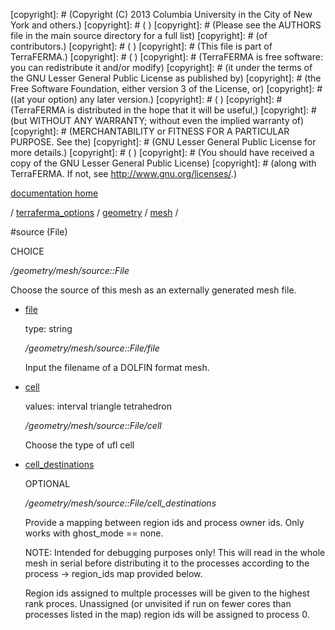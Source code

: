 [copyright]: # (Copyright (C) 2013 Columbia University in the City of New York and others.)
[copyright]: # ( )
[copyright]: # (Please see the AUTHORS file in the main source directory for a full list)
[copyright]: # (of contributors.)
[copyright]: # ( )
[copyright]: # (This file is part of TerraFERMA.)
[copyright]: # ( )
[copyright]: # (TerraFERMA is free software: you can redistribute it and/or modify)
[copyright]: # (it under the terms of the GNU Lesser General Public License as published by)
[copyright]: # (the Free Software Foundation, either version 3 of the License, or)
[copyright]: # ((at your option) any later version.)
[copyright]: # ( )
[copyright]: # (TerraFERMA is distributed in the hope that it will be useful,)
[copyright]: # (but WITHOUT ANY WARRANTY; without even the implied warranty of)
[copyright]: # (MERCHANTABILITY or FITNESS FOR A PARTICULAR PURPOSE. See the)
[copyright]: # (GNU Lesser General Public License for more details.)
[copyright]: # ( )
[copyright]: # (You should have received a copy of the GNU Lesser General Public License)
[copyright]: # (along with TerraFERMA. If not, see <http://www.gnu.org/licenses/>.)

[documentation home](Documentation)

/ [terraferma_options](../../../terraferma_options.md) / [geometry](../../geometry.md) / [mesh](../mesh.md) /

#source (File)

CHOICE 

*/geometry/mesh/source::File*

Choose the source of this mesh as an externally generated mesh file.

* [file](source__File/file.md "child")

    type: string

    */geometry/mesh/source::File/file*

    Input the filename of a DOLFIN format mesh. 

* [cell](source__File/cell.md "child")

    values: interval triangle tetrahedron

    */geometry/mesh/source::File/cell*

    Choose the type of ufl cell

* [cell_destinations](source__File/cell_destinations.md "child")

    OPTIONAL 

    */geometry/mesh/source::File/cell_destinations*

    Provide a mapping between region ids and process owner ids.  Only works with ghost_mode == none.
    
    NOTE: Intended for debugging purposes only!  This will read in the whole mesh in serial 
    before distributing it to the processes according to the process -> region_ids map provided
    below.
    
    Region ids assigned to multple processes will be given to the highest rank proces.  Unassigned 
    (or unvisited if run on fewer cores than processes listed in the map) region ids will be assigned
    to process 0.

[autogenerated]: # (This file was automatically generated from the schema file:/home/cwilson/repos/github/TerraFERMA/TerraFERMA/buckettools/schemas/geometry.rng.)

